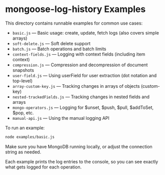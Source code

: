 # mongoose-log-history Examples

This directory contains runnable examples for common use cases:

- `basic.js` — Basic usage: create, update, fetch logs (also covers simple arrays)
- `soft-delete.js` — Soft delete support
- `batch.js` — Batch operations and batch limits
- `context-fields.js` — Logging with context fields (including item context)
- `compression.js` — Compression and decompression of document snapshots
- `user-field.js` — Using userField for user extraction (dot notation and top-level)
- `array-custom-key.js` — Tracking changes in arrays of objects (custom-key)
- `nested-trackedFields.js` — Tracking changes in nested fields and arrays
- `mongo-operators.js` — Logging for $unset, $push, $pull, $addToSet, $pop, etc.
- `manual-api.js` — Using the manual logging API

To run an example:

```bash
node examples/basic.js
```

Make sure you have MongoDB running locally, or adjust the connection string as needed.

Each example prints the log entries to the console, so you can see exactly what gets logged for each operation.